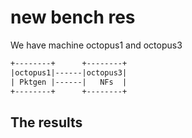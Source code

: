 # new bench res

We have machine octopus1 and octopus3

```txt
+--------+      +--------+
|octopus1|------|octopus3|
| Pktgen |------|   NFs  |
+--------+      +--------+
```

## The results

